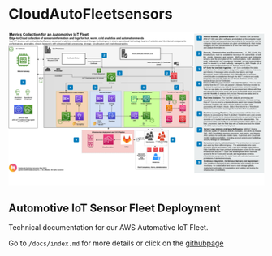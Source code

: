 # CloudAutoFleetsensors

![Architecture Diagram](./docs/img/iots_jems_private-Page-1(4).jpg)

## Automotive IoT Sensor Fleet Deployment

Technical documentation for our AWS Automative IoT Fleet.

Go to `/docs/index.md` for more details or click on the [githubpage](https://clementsiegrist.github.io/CloudIotFleet/)
